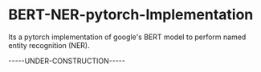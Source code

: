 # BERT-NER-pytorch-Implementation
Its a pytorch implementation of google's BERT model to perform named entity recognition (NER).

-----UNDER-CONSTRUCTION-----

